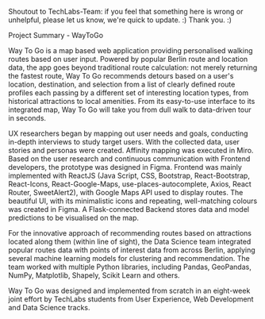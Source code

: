 Shoutout to TechLabs-Team: if you feel that something here is wrong or unhelpful, please let us know, we're quick to update. :)
Thank you. :)


Project Summary - WayToGo 

Way To Go is a map based web application providing personalised walking routes based on user input. Powered by popular Berlin route and location data, the app goes beyond traditional route calculation: not merely returning the fastest route, Way To Go recommends detours based on a user's location, destination, and selection from a list of clearly defined route profiles each passing by a different set of interesting location types, from historical attractions to local amenities. From its easy-to-use interface to its integrated map, Way To Go will take you from dull walk to data-driven tour in seconds. 

UX researchers began by mapping out user needs and goals, conducting in-depth interviews to study target users. With the collected data, user stories and personas were created. Affinity mapping was executed in Miro. Based on the user research and continuous communication with Frontend developers, the prototype was designed in Figma.
Frontend was mainly implemented with ReactJS (Java Script, CSS, Bootstrap, React-Bootstrap, React-Icons, React-Google-Maps, use-places-autocomplete, Axios, React Router, SweetAlert2), with Google Maps API used to display routes. The beautiful UI, with its minimalistic icons and repeating, well-matching colours was created in Figma. A Flask-connected Backend stores data and model predictions to be visualised on the map.

For the innovative approach of recommending routes based on attractions located along them (within line of sight), the Data Science team integrated popular routes data with points of interest data from across Berlin, applying several machine learning models for clustering and recommendation. The team worked with multiple Python libraries, including Pandas, GeoPandas, NumPy, Matplotlib, Shapely, Scikit Learn and others.

Way To Go was designed and implemented from scratch in an eight-week joint effort by TechLabs students from User Experience, Web Development and Data Science tracks.
